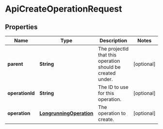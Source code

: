 
# ApiCreateOperationRequest

## Properties
Name | Type | Description | Notes
------------ | ------------- | ------------- | -------------
**parent** | **String** | The projectId that this operation should be created under. |  [optional]
**operationId** | **String** | The ID to use for this operation. |  [optional]
**operation** | [**LongrunningOperation**](LongrunningOperation.md) | The operation to create. |  [optional]



